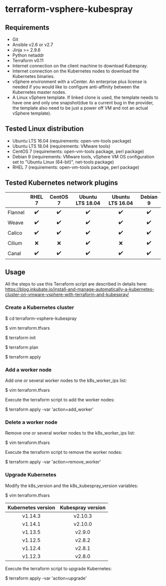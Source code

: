 # terraform-vsphere-kubespray

## Requirements

* Git
* Ansible v2.6 or v2.7
* Jinja >= 2.9.6
* Python netaddr
* Terraform v0.11
* Internet connection on the client machine to download Kubespray.
* Internet connection on the Kubernetes nodes to download the Kubernetes binaries.
* vSphere environment with a vCenter. An enterprise plus license is needed if you would like to configure anti-affinity between the Kubernetes master nodes.
* A Linux vSphere template. If linked clone is used, the template needs to have one and only one snapshot(due to a current bug in the provider, the template also need to be just a power off VM and not an actual vSphere template).

## Tested Linux distribution

* Ubuntu LTS 16.04 (requirements: open-vm-tools package)
* Ubuntu LTS 18.04 (requirements: VMware tools)
* CentOS 7 (requirements: open-vm-tools package, perl package)
* Debian 9 (requirements: VMware tools, vSphere VM OS configuration set to "Ubuntu Linux (64-bit)", net-tools package)
* RHEL 7 (requirements: open-vm-tools package, perl package)

## Tested Kubernetes network plugins

|         |        RHEL 7      |       CentOS 7     |  Ubuntu LTS 18.04  |  Ubuntu LTS 16.04  |       Debian 9     |
|---------|:------------------:|:------------------:|:------------------:|:------------------:|:------------------:|
| Flannel | :heavy_check_mark: | :heavy_check_mark: | :heavy_check_mark: | :heavy_check_mark: | :heavy_check_mark: |
| Weave   | :heavy_check_mark: | :heavy_check_mark: | :heavy_check_mark: | :heavy_check_mark: | :heavy_check_mark: |
| Calico  | :heavy_check_mark: | :heavy_check_mark: | :heavy_check_mark: | :heavy_check_mark: | :heavy_check_mark: |
| Cilium  |        :x:         |        :x:         | :heavy_check_mark: |        :x:         | :heavy_check_mark: |
| Canal   | :heavy_check_mark: | :heavy_check_mark: | :heavy_check_mark: | :heavy_check_mark: | :heavy_check_mark: |

## Usage

All the steps to use this Terraform script are described in details here:
https://blog.inkubate.io/install-and-manage-automatically-a-kubernetes-cluster-on-vmware-vsphere-with-terraform-and-kubespray/

### Create a Kubernetes cluster

$ cd terraform-vsphere-kubespray

$ vim terraform.tfvars

$ terraform init

$ terraform plan

$ terraform apply

### Add a worker node

Add one or several worker nodes to the k8s_worker_ips list:

$ vim terraform.tfvars

Execute the terraform script to add the worker nodes:

$ terraform apply -var 'action=add\_worker'

### Delete a worker node

Remove one or several worker nodes to the k8s_worker_ips list:

$ vim terraform.tfvars

Execute the terraform script to remove the worker nodes:

$ terraform apply -var 'action=remove\_worker'

### Upgrade Kubernetes

Modify the k8s_version and the k8s_kubespray_version variables:

$ vim terraform.tfvars

| Kubernetes version | Kubespray version |
|:------------------:|:-----------------:|
|      v1.14.3       |      v2.10.3      |
|      v1.14.1       |      v2.10.0      |
|      v1.13.5       |      v2.9.0       |
|      v1.12.5       |      v2.8.2       |
|      v1.12.4       |      v2.8.1       |
|      v1.12.3       |      v2.8.0       |

Execute the terraform script to upgrade Kubernetes:

$ terraform apply -var 'action=upgrade'
